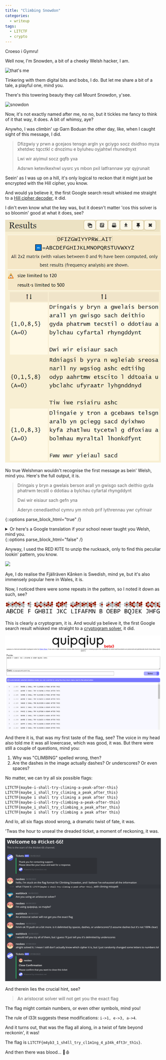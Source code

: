 ```yaml
---
title: "Climbing Snowdon"
categories:
  - writeup
tags:
  - LITCTF
  - crypto
---
```


Croeso i Gymru!

Well now, I'm Snowden, a bit of a cheeky Welsh hacker, I am.

<!--more-->

![that's me](https://upload.wikimedia.org/wikipedia/commons/6/60/Edward_Snowden-2.jpg)

Tinkering with them digital bits and bobs, I do. But let me share a bit of a tale, a playful one, mind you.

There's this towering beauty they call Mount Snowdon, y'see.

![snowdon](https://upload.wikimedia.org/wikipedia/commons/6/6c/Snowdon_massif.jpg)

Now, it's not exactly named after me, no no, but it tickles me fancy to think of it that way, it does. A bit of whimsy, aye?

Anywho, I was climbin' up Garn Boduan the other day, like, when I caught sight of this message, I did.

> Dfizgwiy y prwn a gcejaos tensgn argln yx gciygo socz dsidhso myza xhetdwc tqcctkl c dnozimu e byluheu oyjahtwl rhunednyxt
>
> Lwi wir aiyimul socz gqfb yxa
>
> Adsrwn ketevlkexhwl uysrc ys mbon pxil latfrannaw yqr qyjrunait

Seein' as I was up on a hill, it's only logical to reckon that it might just be encrypted with the Hill cipher, you know.

And would ya believe it, the first Google search result whisked me straight to a [Hill cipher decoder](https://www.dcode.fr/hill-cipher), it did.

I din't even know what the key was, but it doesn't matter 'cos this solver is so bloomin' good at what it does, see?

![](/assets/images/climbingsnowdon-d4e8a512-2220-415a-87e9-819120b4d290.png)


No true Welshman wouldn't recognise the first message as bein' Welsh, mind you. Here's the full output, it is.

> Dringais y bryn a gwelais berson arall yn gwisgo sach deithio gyda phatrwm tecstil o ddotiau a bylchau cyfartal rhyngddynt
> 
> Dwi wir eisiaur sach gefn yna
>
> Aderyn cenedlaethol cymru ym mhob prif lythrennau ywr cyfrinair

{::options parse_block_html="true" /}
<details>
<summary markdown="span">
Or here's a Google translation if your school never taught you Welsh, mind you.</summary>

> I climbed the hill and saw another person wearing a rucksack with a textile pattern of evenly spaced dots
>
> I really want that backpack
>
> The national bird of Wales in all capital letters is the password
</details>
{::options parse_block_html="false" /}

Anyway, I used the RED KITE to unzip the rucksack, only to find this peculiar lookin' pattern, you know.

![](/assets/images/climbingsnowdon-7bc1b4df-bcd6-4cd1-9e35-41fb6377f387.png)

Aye, I do realise the Fjällräven Kånken is Swedish, mind ye, but it's also immensely popular here in Wales, it is.

Now, I noticed there were some repeats in the pattern, so I noted it down as such, see?

![](/assets/images/climbingsnowdon-d8a7d228-c642-47b5-a7cd-6c2e7b8ae590.png)

This is clearly a cryptogram, it is. And would ya believe it, the first Google search result whisked me straight to a [cryptogram solver](https://quipqiup.com/), it did.

![](/assets/images/climbingsnowdon-197a31a5-5817-4bf7-ace6-afb7bfca342c.png)

And there it is, that was my first taste of the flag, see? The voice in my head also told me it was all lowercase, which was good, it was. But there were still a couple of questions, mind you:
1. Why was "CLIMBING" spelled wrong, then?
2. Are the dashes in the image actually dashes? Or underscores? Or even spaces?

No matter, we can try all six possible flags:
```
LITCTF{maybe-i-shall-try-climing-a-peak-after-this}
LITCTF{maybe_i_shall_try_climing_a_peak_after_this}
LITCTF{maybe i shall try climing a peak after this}
LITCTF{maybe-i-shall-try-climbing-a-peak-after-this}
LITCTF{maybe_i_shall_try_climbing_a_peak_after_this}
LITCTF{maybe i shall try climbing a peak after this}
```

And lo, all six flags stood wrong, a dramatic twist of fate, it was.

'Twas the hour to unseal the dreaded ticket, a moment of reckoning, it was.

![](/assets/images/climbingsnowdon-95a6a85d-7334-451f-9754-27fc4203204a.png)

And therein lies the crucial hint, see?

> An aristocrat solver will not get you the exact flag

The flag might contain numbers, or even other symbols, mind you!

The rule of l33t suggests these modifications: `i->1, e->3, a->4`.

And it turns out, that was the flag all along, in a twist of fate beyond reckonin', it was!

The flag is `L1TCTF{m4yb3_1_sh4ll_try_cl1m1ng_4_p34k_4ft3r_th1s}`.

And then there was blood... 🔪🩸